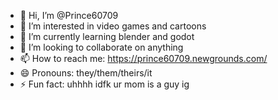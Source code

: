 - 👋 Hi, I’m @Prince60709
- 👀 I’m interested in video games and cartoons
- 🌱 I’m currently learning blender and godot
- 💞️ I’m looking to collaborate on anything
- 📫 How to reach me: https://prince60709.newgrounds.com/
- 😄 Pronouns: they/them/theirs/it
- ⚡ Fun fact: uhhhh idfk ur mom is a guy ig

<!---
Prince60709/Prince60709 is a ✨ special ✨ repository because its `README.md` (this file) appears on your GitHub profile.
You can click the Preview link to take a look at your changes.
--->
